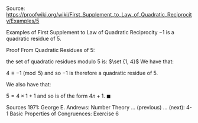 # 

Source: https://proofwiki.org/wiki/First_Supplement_to_Law_of_Quadratic_Reciprocity/Examples/5

Examples of First Supplement to Law of Quadratic Reciprocity
$-1$ is a quadratic residue of $5$.


Proof
From Quadratic Residues of 5:

the set of quadratic residues modulo $5$ is:
$\set {1, 4}$
We have that:

$4 \equiv -1 \pmod 5$
and so $-1$ is therefore a quadratic residue of $5$.

We also have that:

$5 = 4 \times 1 + 1$
and so is of the form $4 n + 1$.
$\blacksquare$


Sources
1971: George E. Andrews: Number Theory ... (previous) ... (next): $\text {4-1}$ Basic Properties of Congruences: Exercise $6$




